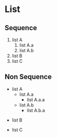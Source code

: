 # List

## Sequence
1. list A
    1. list A.a
    1. list A.b 
2. list B
3. list C

## Non Sequence
- list A
    - list A.a
        - list A.a.a
    - list A.b
        - list A.b.a
* list B
+ list C